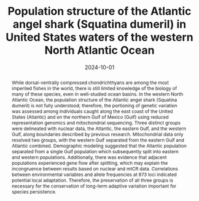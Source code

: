 ---
title: Population structure of the Atlantic angel shark (Squatina dumeril) in United
  States waters of the western North Atlantic Ocean
authors:
- Fields
- William B. Driggers
- Christian M. Jones
- Portnoy
date: '2024-10-01'
publishDate: '2024-10-11T17:27:52.901838Z'
publication_types:
- article-journal
publication: '*Environmental Biology of Fishes*'
doi: 10.1007/s10641-024-01608-0
links:
- name: URL
  url: https://link.springer.com/10.1007/s10641-024-01608-0

abstract: While dorsal-ventrally compressed chondrichthyans are among the most imperiled fishes in the world, there is still limited knowledge of the biology of many of these species, even in well-studied
   ocean basins. In the western North Atlantic Ocean,
  the population structure of the Atlantic angel shark
  (Squatina dumeril) is not fully understood; therefore,
  the portioning of genetic variation was assessed
  among individuals caught along the east coast of the
  United States (Atlantic) and on the northern Gulf of
  Mexico (Gulf) using reduced representation genomics
  and mitochondrial sequencing. Three distinct groups
  were delineated with nuclear data, the Atlantic, the
  eastern Gulf, and the western Gulf, along boundaries
  described by previous research. Mitochondrial
  data only resolved two groups, with the western
  Gulf separated from the eastern Gulf and Atlantic
  combined. Demographic modeling suggested that
  the Atlantic population separated from a single Gulf
  population which subsequently split into eastern and
  western populations. Additionally, there was evidence
  that adjacent populations experienced gene flow
  after splitting, which may explain the incongruence
  between results based on nuclear and mtCR data.
  Correlations between environmental variables and
  allele frequencies at 873 loci indicated potential local
  adaptation. Therefore, the preservation of all three
  groups is necessary for the conservation of long-term adaptive variation important for species persistence.

# # Summary. An optional shortened abstract.
# summary: Lorem ipsum dolor sit amet, consectetur adipiscing elit. Duis posuere tellus ac convallis placerat. Proin tincidunt magna sed ex sollicitudin condimentum.

tags:
- Source Themes
featured: false

# links:
# - name: ""
#   url: ""
url_pdf: ''
url_code: ''
url_dataset: ''
url_poster: ''
url_project: ''
url_slides: ''
url_source: ''
url_video: ''

# Featured image
# To use, add an image named `featured.jpg/png` to your page's folder. 
image:
  caption: 'Image credit: [**We Love Sharks**](https://welovesharks.club/species-profile-angelshark/)'
  focal_point: ""
  preview_only: false

# # Associated Projects (optional).
# #   Associate this publication with one or more of your projects.
# #   Simply enter your project's folder or file name without extension.
# #   E.g. `internal-project` references `content/project/internal-project/index.md`.
# #   Otherwise, set `projects: []`.
# projects: []

# # Slides (optional).
# #   Associate this publication with Markdown slides.
# #   Simply enter your slide deck's filename without extension.
# #   E.g. `slides: "example"` references `content/slides/example/index.md`.
# #   Otherwise, set `slides: ""`.
# slides: example
---
